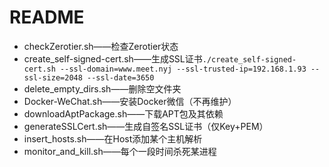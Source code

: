 # README

- checkZerotier.sh——检查Zerotier状态
- create_self-signed-cert.sh——生成SSL证书`./create_self-signed-cert.sh --ssl-domain=www.meet.nyj --ssl-trusted-ip=192.168.1.93 --ssl-size=2048 --ssl-date=3650`
- delete_empty_dirs.sh——删除空文件夹
- Docker-WeChat.sh——安装Docker微信（不再维护）
- downloadAptPackage.sh——下载APT包及其依赖
- generateSSLCert.sh——生成自签名SSL证书（仅Key+PEM）
- insert_hosts.sh——在Host添加某个主机解析
- monitor_and_kill.sh——每个一段时间杀死某进程

